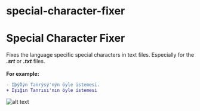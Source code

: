 # special-character-fixer


# Special Character Fixer
Fixes the language specific special characters in text files. Especially for the <b>*.srt*</b> or <b>*.txt*</b> files.
<br>
<br>
**For example:**
```diff
- Iþýðýn Tanrýsý'nýn öyle istemesi.
+ Işığın Tanrısı'nın öyle istemesi
```

![alt text](https://github.com/Atacan-Celikkol/special-character-fixer/blob/master/Screenshot.png?raw=true)
